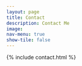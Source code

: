 ```yaml
---
layout: page
title: Contact
description: Contact Me
image: 
nav-menu: true
show-tile: false
---
```


{% include contact.html %}
